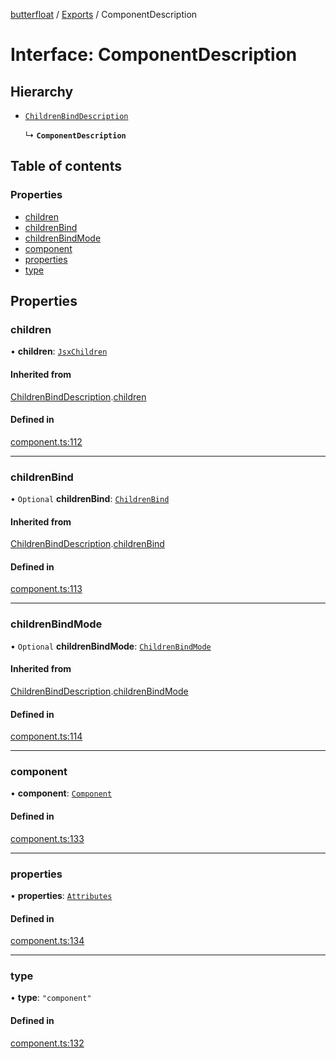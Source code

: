 [butterfloat](../README.md) / [Exports](../modules.md) / ComponentDescription

# Interface: ComponentDescription

## Hierarchy

- [`ChildrenBindDescription`](ChildrenBindDescription.md)

  ↳ **`ComponentDescription`**

## Table of contents

### Properties

- [children](ComponentDescription.md#children)
- [childrenBind](ComponentDescription.md#childrenbind)
- [childrenBindMode](ComponentDescription.md#childrenbindmode)
- [component](ComponentDescription.md#component)
- [properties](ComponentDescription.md#properties)
- [type](ComponentDescription.md#type)

## Properties

### children

• **children**: [`JsxChildren`](../modules.md#jsxchildren)

#### Inherited from

[ChildrenBindDescription](ChildrenBindDescription.md).[children](ChildrenBindDescription.md#children)

#### Defined in

[component.ts:112](https://github.com/WorldMaker/butterfloat/blob/99c5827/component.ts#L112)

___

### childrenBind

• `Optional` **childrenBind**: [`ChildrenBind`](../modules.md#childrenbind)

#### Inherited from

[ChildrenBindDescription](ChildrenBindDescription.md).[childrenBind](ChildrenBindDescription.md#childrenbind)

#### Defined in

[component.ts:113](https://github.com/WorldMaker/butterfloat/blob/99c5827/component.ts#L113)

___

### childrenBindMode

• `Optional` **childrenBindMode**: [`ChildrenBindMode`](../modules.md#childrenbindmode)

#### Inherited from

[ChildrenBindDescription](ChildrenBindDescription.md).[childrenBindMode](ChildrenBindDescription.md#childrenbindmode)

#### Defined in

[component.ts:114](https://github.com/WorldMaker/butterfloat/blob/99c5827/component.ts#L114)

___

### component

• **component**: [`Component`](../modules.md#component)

#### Defined in

[component.ts:133](https://github.com/WorldMaker/butterfloat/blob/99c5827/component.ts#L133)

___

### properties

• **properties**: [`Attributes`](../modules.md#attributes)

#### Defined in

[component.ts:134](https://github.com/WorldMaker/butterfloat/blob/99c5827/component.ts#L134)

___

### type

• **type**: ``"component"``

#### Defined in

[component.ts:132](https://github.com/WorldMaker/butterfloat/blob/99c5827/component.ts#L132)
